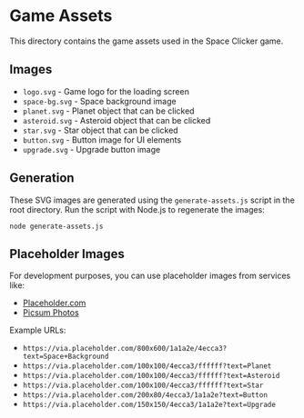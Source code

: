 # Game Assets

This directory contains the game assets used in the Space Clicker game.

## Images

- `logo.svg` - Game logo for the loading screen
- `space-bg.svg` - Space background image
- `planet.svg` - Planet object that can be clicked
- `asteroid.svg` - Asteroid object that can be clicked
- `star.svg` - Star object that can be clicked
- `button.svg` - Button image for UI elements
- `upgrade.svg` - Upgrade button image

## Generation

These SVG images are generated using the `generate-assets.js` script in the root directory. Run the script with Node.js to regenerate the images:

```
node generate-assets.js
```

## Placeholder Images

For development purposes, you can use placeholder images from services like:
- [Placeholder.com](https://placeholder.com/)
- [Picsum Photos](https://picsum.photos/)

Example URLs:
- `https://via.placeholder.com/800x600/1a1a2e/4ecca3?text=Space+Background`
- `https://via.placeholder.com/100x100/4ecca3/ffffff?text=Planet`
- `https://via.placeholder.com/100x100/4ecca3/ffffff?text=Asteroid`
- `https://via.placeholder.com/100x100/4ecca3/ffffff?text=Star`
- `https://via.placeholder.com/200x80/4ecca3/1a1a2e?text=Button`
- `https://via.placeholder.com/150x150/4ecca3/1a1a2e?text=Upgrade` 